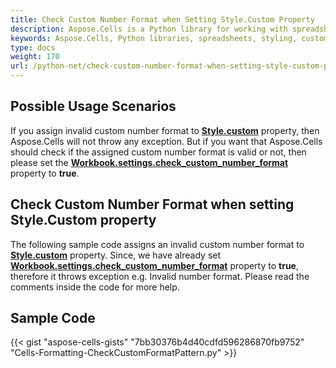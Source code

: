 ```yaml
---
title: Check Custom Number Format when Setting Style.Custom Property
description: Aspose.Cells is a Python library for working with spreadsheet files, which supports checking custom number formats when styling. This article will show you how to use the Aspose.Cells library to check custom number formats to ensure that the styling is correct.
keywords: Aspose.Cells, Python libraries, spreadsheets, styling, custom number formatting, checking, validation
type: docs
weight: 170
url: /python-net/check-custom-number-format-when-setting-style-custom-property/
---
```


## **Possible Usage Scenarios**

If you assign invalid custom number format to [**Style.custom**](https://reference.aspose.com/cells/python-net/aspose.cells/style/custom) property, then Aspose.Cells will not throw any exception. But if you want that Aspose.Cells should check if the assigned custom number format is valid or not, then please set the [**Workbook.settings.check_custom_number_format**](https://reference.aspose.com/cells/python-net/aspose.cells/workbooksettings/check_custom_number_format/) property to **true**.

## **Check Custom Number Format when setting Style.Custom property**

The following sample code assigns an invalid custom number format to [**Style.custom**](https://reference.aspose.com/cells/python-net/aspose.cells/style/custom) property. Since, we have already set [**Workbook.settings.check_custom_number_format**](https://reference.aspose.com/cells/python-net/aspose.cells/workbooksettings/check_custom_number_format/) property to **true**, therefore it throws exception e.g. Invalid number format. Please read the comments inside the code for more help.

## **Sample Code**

{{< gist "aspose-cells-gists" "7bb30376b4d40cdfd596286870fb9752" "Cells-Formatting-CheckCustomFormatPattern.py" >}}

